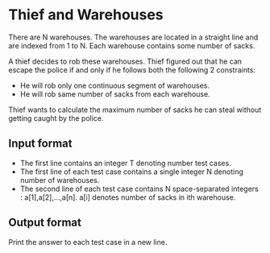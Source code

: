 # Thief and Warehouses

There are N warehouses. The warehouses are located in a straight line and are indexed from 1 to N. Each warehouse contains some number of sacks.

A thief decides to rob these warehouses. Thief figured out that he can escape the police if and only if he follows both the following 2 constraints:

- He will rob only one continuous segment of warehouses.
- He will rob same number of sacks from each warehouse.

Thief wants to calculate the maximum number of sacks he can steal without getting caught by the police.

## Input format

- The first line contains an integer T denoting number test cases.
- The first line of each test case contains a single integer N denoting number of warehouses.
- The second line of each test case contains N space-separated integers : a[1],a[2],...,a[n]. a[i] denotes number of sacks in ith warehouse.

## Output format

Print the answer to each test case in a new line.
